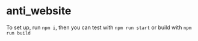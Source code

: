 # anti_website

To set up, run `npm i`, then you can test with `npm run start` or build with `npm run build`
